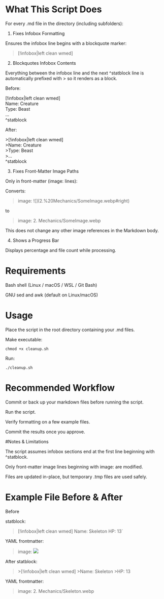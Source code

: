 # What This Script Does

For every .md file in the directory (including subfolders):

1. Fixes Infobox Formatting

Ensures the infobox line begins with a blockquote marker:

>[!infobox|left clean wmed]

2. Blockquotes Infobox Contents

Everything between the infobox line and the next ^statblock line is automatically prefixed with > so it renders as a block.

Before:

[!infobox|left clean wmed] <br>
Name: Creature <br>
Type: Beast <br>
... <br>
^statblock


After:

\>[!infobox|left clean wmed] <br>
\>Name: Creature <br>
\>Type: Beast <br>
\>... <br>
^statblock

3. Fixes Front-Matter Image Paths

Only in front-matter (image: lines):

Converts:

>image: \![]\(2.%20Mechanics/SomeImage.webp#right)


to

>image: 2. Mechanics/SomeImage.webp


This does not change any other image references in the Markdown body.

4. Shows a Progress Bar

Displays percentage and file count while processing.

# Requirements

Bash shell (Linux / macOS / WSL / Git Bash)

GNU sed and awk (default on Linux/macOS)

# Usage

Place the script in the root directory containing your .md files.

Make executable:

`chmod +x cleanup.sh`


Run:

`./cleanup.sh`

# Recommended Workflow

Commit or back up your markdown files before running the script.

Run the script.

Verify formatting on a few example files.

Commit the results once you approve.

#Notes & Limitations

The script assumes infobox sections end at the first line beginning with ^statblock.

Only front-matter image lines beginning with image: are modified.

Files are updated in-place, but temporary .tmp files are used safely.

# Example File Before & After

Before

statblock:
>[!infobox|left clean wmed]
>Name: Skeleton
>HP: 13`

YAML frontmatter:
>image: ![](2.%20Mechanics/Skeleton.webp#right)



After
statblock:
>\>[!infobox|left clean wmed]
>\>Name: Skeleton
>\>HP: 13

YAML frontmatter:
>image: 2. Mechanics/Skeleton.webp

